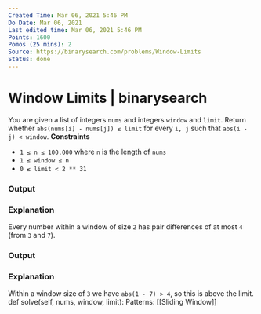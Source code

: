 ```yaml
---
Created Time: Mar 06, 2021 5:46 PM
Do Date: Mar 06, 2021
Last edited time: Mar 06, 2021 5:46 PM
Points: 1600
Pomos (25 mins): 2
Source: https://binarysearch.com/problems/Window-Limits
Status: done
---
```


# Window Limits | binarysearch

You are given a list of integers `nums` and integers `window` and `limit`. Return whether `abs(nums[i] - nums[j]) ≤ limit` for every `i, j` such that `abs(i - j) < window`.
**Constraints**
- `1 ≤ n ≤ 100,000` where `n` is the length of `nums`
- `1 ≤ window ≤ n`
- `0 ≤ limit < 2 ** 31`
### **Output**
### **Explanation**
Every number within a window of size `2` has pair differences of at most `4` (from `3` and `7`).
### **Output**
### **Explanation**
Within a window size of `3` we have `abs(1 - 7) > 4`, so this is above the limit.
def solve(self, nums, window, limit):
Patterns: [[Sliding Window]]